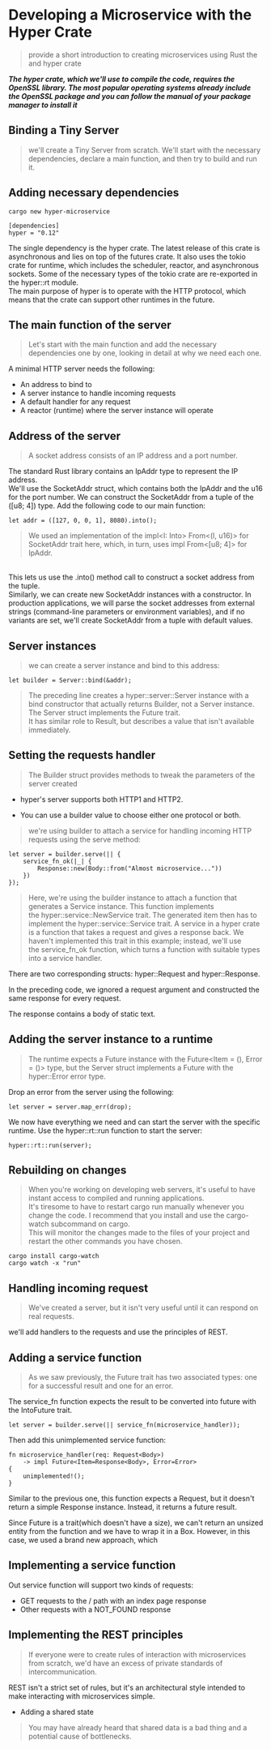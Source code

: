 # Developing a Microservice with the Hyper Crate
> provide a short introduction to creating microservices using Rust the and 
hyper crate

***The hyper crate, which we'll use to compile the code, requires the OpenSSL library. The most 
popular operating systems already include the OpenSSL package and you can follow the manual of
 your package manager to install it***

## Binding a Tiny Server
> we'll create a Tiny Server from scratch. 
We'll start with the necessary dependencies, declare a main function, and then try to build and run it.

## Adding necessary dependencies
    
    cargo new hyper-microservice
    
    [dependencies]
    hyper = "0.12"
    
The single dependency is the hyper crate. The latest release of this crate is asynchronous and lies on top of the futures crate. It also uses the tokio crate for runtime, which includes the scheduler, reactor, and asynchronous sockets. Some of the necessary types of the tokio crate are re-exported in the hyper::rt module.<br>
 The main purpose of hyper is to operate with the HTTP protocol, which means that the crate can support other runtimes in the future.
 
## The main function of the server
> Let's start with the main function and add the necessary dependencies one by one, looking in detail at why we need each one. 

A minimal HTTP server needs the following:

- An address to bind to 
- A server instance to handle incoming requests
- A default handler for any request
- A reactor (runtime) where the server instance will operate

## Address of the server
> A socket address consists of an IP address and a port number.

The standard Rust library contains an IpAddr type to represent the IP address. <br>
We'll use the SocketAddr struct, which contains both the IpAddr and the u16 for the port number. 
We can construct the SocketAddr from a tuple of the ([u8; 4]) type. 
Add the following code to our main function:

    let addr = ([127, 0, 0, 1], 8080).into();

>We used an implementation of the impl<I: Into<IpAddr>> From<(I, u16)> for SocketAddr trait here,
which, in turn, uses impl From<[u8; 4]> for IpAddr. 
<br>
This lets us use the .into() method call to construct a socket address from the tuple.
<br> 
Similarly, we can create new SocketAddr instances with a constructor. 
In production applications, we will parse the socket addresses from external strings 
(command-line parameters or environment variables), and if no variants are set, 
we'll create SocketAddr from a tuple with default values.

## Server instances
> we can create a server instance and bind to this address:
    
    let builder = Server::bind(&addr);

> The preceding line creates a hyper::server::Server instance with a bind constructor that actually returns Builder, not a Server instance. The Server struct implements the Future trait.<br>
 It has similar role to Result, but describes a value that isn't available immediately.

## Setting the requests handler
> The Builder struct provides methods to tweak the parameters of the server created

- hyper's server supports both HTTP1 and HTTP2.
 
- You can use a builder value to choose either one protocol or both. 

> we're using builder to attach a service for handling incoming HTTP requests using the serve method:

    let server = builder.serve(|| {
        service_fn_ok(|_| {
            Response::new(Body::from("Almost microservice..."))
        })
    });
> Here, we're using the builder instance to attach a function that generates a Service instance. 
This function implements the hyper::service::NewService trait. 
The generated item then has to implement the hyper::service::Service trait. 
A service in a hyper crate is a function that takes a request and gives a response back. 
We haven't implemented this trait in this example; instead, we'll use the service_fn_ok function, 
which turns a function with suitable types into a service handler.

There are two corresponding structs: hyper::Request and hyper::Response. 

In the preceding code, we ignored a request argument and constructed the same response for every request. 

The response contains a body of static text.

## Adding the server instance to a runtime

> The runtime expects a Future instance with the Future<Item = (), Error = ()> type, but the Server struct implements a Future with the hyper::Error error type.

Drop an error from the server using the following:

    let server = server.map_err(drop);

We now have everything we need and can start the server with the specific runtime. Use the hyper::rt::run function to start the server:

    hyper::rt::run(server);

## Rebuilding on changes
> When you're working on developing web servers, it's useful to have instant access to compiled and running applications. 
<br>It's tiresome to have to restart cargo run manually whenever you change the code. I recommend that you install and use the cargo-watch subcommand on cargo. 
<br>This will monitor the changes made to the files of your project and restart the other commands you have chosen.

    cargo install cargo-watch
    cargo watch -x "run"

## Handling incoming request
> We've created a server, but it isn't very useful until it can respond on real requests.

we'll add handlers to the requests and use the principles of REST.

## Adding a service function
> As we saw previously, the Future trait has two associated types: 
one for a successful result and one for an error.

The service_fn function expects the result to be converted into future with the IntoFuture trait.

    let server = builder.serve(|| service_fn(microservice_handler));

Then add this unimplemented service function:

    fn microservice_handler(req: Request<Body>)
        -> impl Future<Item=Response<Body>, Error=Error>
    {
        unimplemented!();
    }

Similar to the previous one, this function expects a Request, 
but it doesn't return a simple Response instance. Instead, it returns a future result. 

Since Future is a trait(which doesn't have a size), we can't return an unsized entity from the 
function and we have to wrap it in a Box. However, in this case, we used a brand new approach, which 

## Implementing a service function

Out service function will support two kinds of requests:

- GET requests to the / path with an index page response
- Other requests with a NOT_FOUND response

## Implementing the REST principles
> If everyone were to create rules of interaction with microservices from scratch, we'd 
have an excess of private standards of intercommunication.

REST isn't a strict set of rules, but it's an architectural style intended to make interacting
with microservices simple.

- Adding a shared state
> You may have already heard that shared data is a bad thing and a potential cause of bottlenecks.